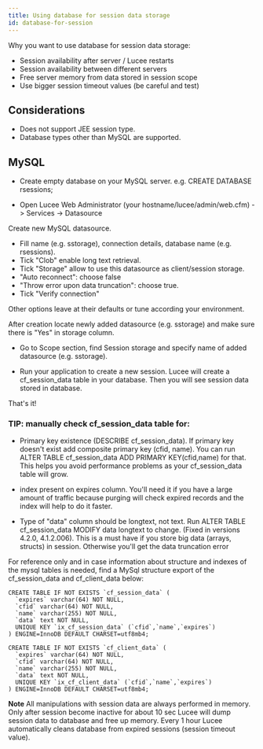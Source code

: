```yaml
---
title: Using database for session data storage
id: database-for-session
---
```


Why you want to use database for session data storage:

* Session availability after server / Lucee restarts
* Session availability between different servers
* Free server memory from data stored in session scope
* Use bigger session timeout values (be careful and test)

## Considerations ##

* Does not support JEE session type.
* Database types other than MySQL are supported.

## MySQL ##

* Create empty database on your MySQL server. e.g. CREATE DATABASE rsessions;

* Open Lucee Web Administrator (your hostname/lucee/admin/web.cfm) -> Services -> Datasource

Create new MySQL datasource.

* Fill name (e.g. sstorage), connection details, database name (e.g. rsessions).
* Tick "Clob" enable long text retrieval.
* Tick "Storage" allow to use this datasource as client/session storage.
* "Auto reconnect": choose false
* "Throw error upon data truncation": choose true.
* Tick "Verify connection"

Other options leave at their defaults or tune according your environment.

After creation locate newly added datasource (e.g. sstorage) and make sure there is "Yes" in storage column.

* Go to Scope section, find Session storage and specify name of added datasource (e.g. sstorage).

* Run your application to create a new session. Lucee will create a cf_session_data table in your database. Then you will see session data stored in database.

That's it!

### TIP: manually check cf_session_data table for: ###

* Primary key existence (DESCRIBE cf_session_data). If primary key doesn't exist add composite primary key (cfid, name). You can run ALTER TABLE cf_session_data ADD PRIMARY KEY(cfid,name) for that. This helps you avoid performance problems as your cf_session_data table will grow.

* index present on expires column. You'll need it if you have a large amount of traffic because purging will check expired records and the index will help to do it faster.

* Type of "data" column should be longtext, not text. Run ALTER TABLE cf_session_data MODIFY data longtext to change. (Fixed in versions 4.2.0, 4.1.2.006). This is a must have if you store big data (arrays, structs) in session. Otherwise you'll get the data truncation error

For reference only and in case information about structure and indexes of the mysql tables is needed, find a MySql structure export of the cf_session_data and cf_client_data below:

```
CREATE TABLE IF NOT EXISTS `cf_session_data` (
  `expires` varchar(64) NOT NULL,
  `cfid` varchar(64) NOT NULL,
  `name` varchar(255) NOT NULL,
  `data` text NOT NULL,
  UNIQUE KEY `ix_cf_session_data` (`cfid`,`name`,`expires`)
) ENGINE=InnoDB DEFAULT CHARSET=utf8mb4;
```

```
CREATE TABLE IF NOT EXISTS `cf_client_data` (
  `expires` varchar(64) NOT NULL,
  `cfid` varchar(64) NOT NULL,
  `name` varchar(255) NOT NULL,
  `data` text NOT NULL,
  UNIQUE KEY `ix_cf_client_data` (`cfid`,`name`,`expires`)
) ENGINE=InnoDB DEFAULT CHARSET=utf8mb4;
```

**Note** All manipulations with session data are always performed in memory. Only after session become inactive for about 10 sec Lucee will dump session data to database and free up memory. Every 1 hour Lucee automatically cleans database from expired sessions (session timeout value).
